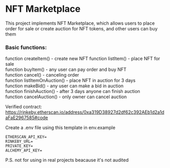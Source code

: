 # NFT Marketplace

This project implements NFT Marketplace, which allows users to place order for sale or create auction for NFT tokens, and other users can buy them

### Basic functions:

function createItem() - create new NFT 
function listItem() - place NFT for sale  
function buyItem() - any user can pay order and buy NFT  
function cancel() - canceling order  
function listItemOnAuction() - place NFT in auction for 3 days  
function makeBid() - any user can make a bid in auction  
function finishAuction() - after 3 days anyone can finish auction  
function cancelAuction() - only owner can cancel auction  


Verified contract:
https://rinkeby.etherscan.io/address/0xa319D38927d2df62c392AEb1d2a1daFaE2967585#code

Create a .env file using this template in env.example
```
ETHERSCAN_API_KEY=
RINKEBY_URL=
PRIVATE_KEY=
ALCHEMY_API_KEY=
```
P.S. not for using in real projects beacause it's not audited
